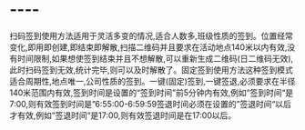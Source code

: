 # ----
扫码签到使用方法适用于灵活多变的情况,适合人数多,班级性质的签到。位置经常变化,即用即创建,即结束即解散,扫描二维码并且要求在活动地点140米以内有效,没有时间限制,如果想使签到结束并且不想解散,可以重新生成二维码(日二维码无效),此时扫码签到无效,统计完毕,则可以及时解散了。固定签到使用方法这种签到模式适合周期性,地点唯一,公司性质的签到。一键(固定)签到,一键签退,必须要求在半径140米范围内有效,签到时间是设置的“签到时间”前5分钟内有效,例如“签到时间“是7:00,则有效签到时间是”6:55:00-6:59:59签退时间必须在设置的”签退时间“以后才有效,例如”签退时间“是17:00,则有效签退时间是在17:00以后。

